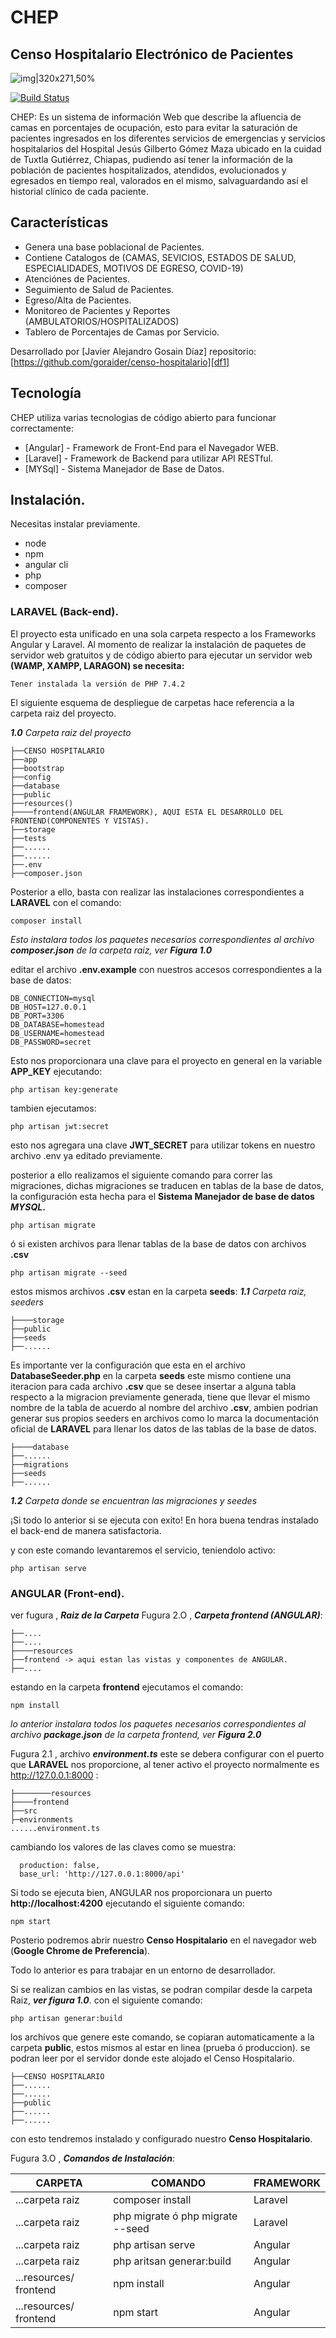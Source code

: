 # CHEP
## Censo Hospitalario Electrónico de Pacientes

![img|320x271,50%](https://chep.saludchiapas.gob.mx/assets/icons/Logo%20CHEP%202020%20OK-01.png)

[![Build Status](https://travis-ci.org/joemccann/dillinger.svg?branch=master)](https://travis-ci.org/joemccann/dillinger)

CHEP:
Es un sistema de información Web que describe la afluencia de camas en porcentajes de ocupación, esto para evitar la saturación de pacientes ingresados en los diferentes servicios de emergencias y servicios hospitalarios del Hospital Jesús Gilberto Gómez Maza ubicado en la cuidad de Tuxtla Gutiérrez, Chiapas, pudiendo así tener la información de la población de pacientes hospitalizados, atendidos, evolucionados y egresados en tiempo real, valorados en el mismo, salvaguardando así el historial clínico de cada paciente.

## Características

- Genera una base poblacional de Pacientes.
- Contiene Catalogos de (CAMAS, SEVICIOS, ESTADOS DE SALUD, ESPECIALIDADES, MOTIVOS DE EGRESO, COVID-19)
- Atenciónes de Pacientes.
- Seguimiento de Salud de Pacientes.
- Egreso/Alta de Pacientes.
- Monitoreo de Pacientes y Reportes (AMBULATORIOS/HOSPITALIZADOS)
- Tablero de Porcentajes de Camas por Servicio.

Desarrollado por [Javier Alejandro Gosain Díaz] repositorio: [https://github.com/goraider/censo-hospitalario][df1]

## Tecnología

CHEP utiliza varias tecnologias de código abierto para funcionar correctamente:

- [Angular] - Framework de Front-End para el Navegador WEB.
- [Laravel] - Framework de Backend para utilizar API RESTful.
- [MYSql] - Sistema Manejador de Base de Datos.

## Instalación.
Necesitas instalar previamente.

* node
* npm
* angular cli
* php
* composer

### LARAVEL (Back-end).

El proyecto esta unificado en una sola carpeta respecto a los Frameworks Angular y Laravel.
Al momento de realizar la instalación de paquetes de servidor web gratuitos y de código abierto para ejecutar un servidor web **(WAMP, XAMPP, LARAGON) se necesita:**
```
Tener instalada la versión de PHP 7.4.2
```
El siguiente esquema de despliegue de carpetas hace referencia a la carpeta raiz del proyecto.

***1.0** Carpeta raiz del proyecto*
```
├──CENSO HOSPITALARIO
├──app
├──bootstrap
├──config
├──database
├──public
├──resources()
├────frontend(ANGULAR FRAMEWORK), AQUI ESTA EL DESARROLLO DEL FRONTEND(COMPONENTES Y VISTAS).
├──storage
├──tests
├──......
├──......
├──.env
├──composer.json
```

Posterior a ello, basta con realizar las instalaciones correspondientes a **LARAVEL** con el comando:

```
composer install
```
*Esto instalara todos los paquetes necesarios correspondientes al archivo **composer.json** de la carpeta raiz, ver **Figura 1.0***

editar el archivo **.env.example** con nuestros accesos correspondientes a la base de datos:

```
DB_CONNECTION=mysql
DB_HOST=127.0.0.1
DB_PORT=3306
DB_DATABASE=homestead
DB_USERNAME=homestead
DB_PASSWORD=secret
```
Esto nos proporcionara una clave para el proyecto en general en la variable **APP_KEY** ejecutando:
```
php artisan key:generate
```
tambien ejecutamos:

```
php artisan jwt:secret
```
esto nos agregara una clave **JWT_SECRET** para utilizar tokens en nuestro archivo .env ya editado previamente.

posterior a ello realizamos el siguiente comando para correr las migraciones, dichas migraciones se traducen en tablas de la base de datos, la configuración esta hecha para el **Sistema Manejador de base de datos *MYSQL*.**

```
php artisan migrate
```
ó si existen archivos para llenar tablas de la base de datos con archivos **.csv**

```
php artisan migrate --seed
```
estos mismos archivos **.csv** estan en la carpeta **seeds**:
***1.1** Carpeta raiz, seeders*
```
├────storage
├──public
├──seeds
├──......
```
Es importante ver la configuración que esta en el archivo **DatabaseSeeder.php** en la carpeta **seeds** este mismo contiene una iteracion para cada archivo **.csv** que se desee insertar a alguna tabla respecto a la migracion previamente generada, tiene que llevar el mismo nombre de la tabla de acuerdo al nombre del archivo **.csv**, ambien podrian generar sus propios seeders en archivos como lo marca la documentación oficial de **LARAVEL** para llenar los datos de las tablas de la base de datos.
```
├────database
├──......
├──migrations
├──seeds
├──......
```
***1.2** Carpeta donde se encuentran las migraciones y seedes*

¡Si todo lo anterior si se ejecuta con exito! En hora buena tendras instalado el back-end de manera satisfactoria.

y con este comando levantaremos el servicio, teniendolo activo:

```
php artisan serve
```


### ANGULAR (Front-end).

ver fugura , ***Raiz de la Carpeta***
Fugura 2.O , ***Carpeta frontend (ANGULAR)***:
```
├──....
├──....
├────resources
├──frontend -> aqui estan las vistas y componentes de ANGULAR.
├──....
```

estando en la carpeta **frontend** ejecutamos el comando:

```
npm install
```

*lo anterior instalara todos los paquetes necesarios correspondientes al archivo **package.json** de la carpeta frontend, ver **Figura 2.0***


Fugura 2.1 , archivo ***environment.ts*** este se debera configurar con el puerto que **LARAVEL** nos proporcione, al tener activo el proyecto normalmente es http://127.0.0.1:8000 :
```
├────────resources
├────frontend
├──src
├─environments
......environment.ts
```
cambiando los valores de las claves como se muestra:
```
  production: false,
  base_url: 'http://127.0.0.1:8000/api'
```
Si todo se ejecuta bien, ANGULAR nos proporcionara un puerto **http://localhost:4200** ejecutando el siguiente comando:

```
npm start
```

Posterio podremos abrir nuestro **Censo Hospitalario** en el navegador web (**Google Chrome de Preferencia**).


Todo lo anterior es para trabajar en un entorno de desarrollador.

Si se realizan cambios en las vistas, se podran compilar desde la carpeta Raiz, ***ver figura 1.0***. 
con el siguiente comando:

```
php artisan generar:build
```
los archivos que genere este comando, se copiaran automaticamente a la carpeta **public**, estos mismos al estar en linea (prueba ó produccion). se podran leer por el servidor donde este alojado el Censo Hospitalario.

```
├──CENSO HOSPITALARIO
├──......
├──......
├──public
├──......
├──......
```
con esto tendremos instalado y configurado nuestro **Censo Hospitalario**.

Fugura 3.O , ***Comandos de Instalación***:

| CARPETA | COMANDO | FRAMEWORK |
|--- |--- |--- |
| ...carpeta raiz | composer install | Laravel |
| ...carpeta raiz | php migrate ó php migrate --seed |Laravel|
| ...carpeta raiz| php artisan serve | Angular |
| ...carpeta raiz| php aritsan generar:build | Angular |
| ...resources/ frontend| npm install | Angular |
| ...resources/ frontend| npm start | Angular |
